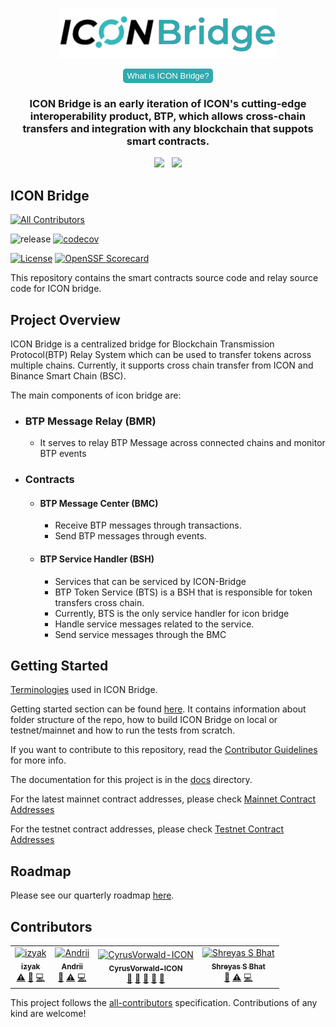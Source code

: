 <p align="center">
    <img src="./docs/img/iconbridge_350x80.png" alt="ICON Bridge Logo" width="350px"></img>
</p>
<div align="center">
    <a align="center" href='https://icon.community/learn/icon-bridge/'><button type='button' style='font-weight:semibold; background:#30AAAE; border-radius:5px; border:0px; box-shadow:1px; padding:4px 6px; color:white; cursor:pointer; '>What is ICON Bridge?</button></a>
</div>
<h3 align="center">
    ICON Bridge is an early iteration of ICON's cutting-edge interoperability product, BTP, which allows cross-chain transfers and integration with any blockchain that suppots smart contracts.    
</h3>
<p align="center">
    <a href="https://twitter.com/iconfoundation_"><img src="https://img.shields.io/twitter/follow/iconfoundation_?style=social"></a>
    &nbsp;
   <a href="https://twitter.com/helloiconworld"><img src="https://img.shields.io/twitter/follow/helloiconworld?style=social"></a>
</p>

## ICON Bridge
<!-- ALL-CONTRIBUTORS-BADGE:START - Do not remove or modify this section -->
[![All Contributors](https://img.shields.io/badge/all_contributors-4-orange.svg?style=flat-square)](#contributors-)
<!-- ALL-CONTRIBUTORS-BADGE:END -->
![release](https://img.shields.io/github/v/release/icon-project/icon-bridge)
[![codecov](https://codecov.io/gh/icon-project/icon-bridge/branch/main/graph/badge.svg?token=YXV6EE5KB5)](https://codecov.io/gh/icon-project/icon-bridge)

[![License](https://img.shields.io/badge/License-Apache_2.0-blue.svg)](https://opensource.org/licenses/Apache-2.0)
[![OpenSSF
Scorecard](https://api.securityscorecards.dev/projects/github.com/icon-project/icon-bridge/badge)](https://api.securityscorecards.dev/projects/github.com/icon-project/icon-bridge)


This repository contains the smart contracts source code and relay source code for ICON bridge. 
## Project Overview

ICON Bridge is a centralized bridge for Blockchain Transmission Protocol(BTP) Relay System which can be used to transfer tokens across multiple chains. Currently, it supports cross chain transfer from ICON and Binance Smart Chain (BSC).

The main components of icon bridge are:
* ### BTP Message Relay (BMR)
    - It serves to relay BTP Message across connected chains and monitor BTP events
* ### Contracts
    * #### BTP Message Center (BMC)
        - Receive BTP messages through transactions.
        - Send BTP messages through events.


    * #### BTP Service Handler (BSH)
        - Services that can be serviced by ICON-Bridge
        - BTP Token Service (BTS) is a BSH that is responsible for token transfers cross chain.
        - Currently, BTS is the only service handler for icon bridge
        - Handle service messages related to the service.
        - Send service messages through the BMC


## Getting Started
[Terminologies](./docs/terminologies.md) used in ICON Bridge.

Getting started section can be found [here](./docs/getting-started.md). It contains information about folder structure of the repo, how to build ICON Bridge on local or testnet/mainnet and how to run the tests from scratch.

If you want to contribute to this repository, read the [Contributor Guidelines](CONTRIBUTING.md) for more info. 

The documentation for this project is in the [docs](./docs/) directory.

For the latest mainnet contract addresses, please check [Mainnet Contract Addresses](./docs/mainnet_deployment.json)

For the testnet contract addresses, please check [Testnet Contract Addresses](./docs/testnet_deployment.json)


## Roadmap

Please see our quarterly roadmap [here](https://github.com/orgs/icon-project/projects/4).

## Contributors

<!-- ALL-CONTRIBUTORS-LIST:START - Do not remove or modify this section -->
<!-- prettier-ignore-start -->
<!-- markdownlint-disable -->
<table>
  <tbody>
    <tr>
      <td align="center"><a href="https://github.com/izyak"><img src="https://avatars.githubusercontent.com/u/76203436?v=4?s=100" width="100px;" alt="izyak"/><br /><sub><b>izyak</b></sub></a><br /><a href="https://github.com/icon-project/icon-bridge/commits?author=izyak" title="Tests">⚠️</a> <a href="https://github.com/icon-project/icon-bridge/commits?author=izyak" title="Documentation">📖</a> <a href="https://github.com/icon-project/icon-bridge/commits?author=izyak" title="Code">💻</a></td>
      <td align="center"><a href="https://github.com/andrii-kl"><img src="https://avatars.githubusercontent.com/u/18900364?v=4?s=100" width="100px;" alt="Andrii"/><br /><sub><b>Andrii</b></sub></a><br /><a href="https://github.com/icon-project/icon-bridge/commits?author=andrii-kl" title="Documentation">📖</a> <a href="https://github.com/icon-project/icon-bridge/commits?author=andrii-kl" title="Tests">⚠️</a> <a href="https://github.com/icon-project/icon-bridge/commits?author=andrii-kl" title="Code">💻</a></td>
      <td align="center"><a href="https://github.com/CyrusVorwald-ICON"><img src="https://avatars.githubusercontent.com/u/90732384?v=4?s=100" width="100px;" alt="CyrusVorwald-ICON"/><br /><sub><b>CyrusVorwald-ICON</b></sub></a><br /><a href="#business-CyrusVorwald-ICON" title="Business development">💼</a> <a href="https://github.com/icon-project/icon-bridge/commits?author=CyrusVorwald-ICON" title="Documentation">📖</a> <a href="#ideas-CyrusVorwald-ICON" title="Ideas, Planning, & Feedback">🤔</a> <a href="#maintenance-CyrusVorwald-ICON" title="Maintenance">🚧</a> <a href="#projectManagement-CyrusVorwald-ICON" title="Project Management">📆</a></td>
      <td align="center"><a href="http://themissingsemicolon.in"><img src="https://avatars.githubusercontent.com/u/35568964?v=4?s=100" width="100px;" alt="Shreyas S Bhat"/><br /><sub><b>Shreyas S Bhat</b></sub></a><br /><a href="https://github.com/icon-project/icon-bridge/commits?author=shreyasbhat0" title="Documentation">📖</a> <a href="https://github.com/icon-project/icon-bridge/commits?author=shreyasbhat0" title="Tests">⚠️</a> <a href="https://github.com/icon-project/icon-bridge/commits?author=shreyasbhat0" title="Code">💻</a></td>
    </tr>
  </tbody>
</table>

<!-- markdownlint-restore -->
<!-- prettier-ignore-end -->

<!-- ALL-CONTRIBUTORS-LIST:END -->
<!-- prettier-ignore-start -->
<!-- markdownlint-disable -->

<!-- markdownlint-restore -->
<!-- prettier-ignore-end -->

<!-- ALL-CONTRIBUTORS-LIST:END -->

This project follows the [all-contributors](https://allcontributors.org) specification.
Contributions of any kind are welcome!
